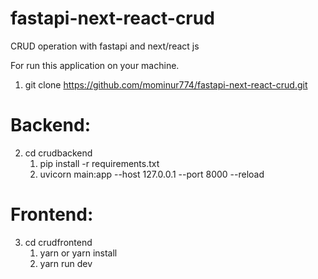 # fastapi-next-react-crud
CRUD operation with fastapi and next/react js

For run this application on your machine.

1. git clone https://github.com/mominur774/fastapi-next-react-crud.git

# Backend:
2. cd crudbackend
    1. pip install -r requirements.txt
    2. uvicorn main:app --host 127.0.0.1 --port 8000 --reload
    
# Frontend:
3. cd crudfrontend
    1. yarn or yarn install
    2. yarn run dev
